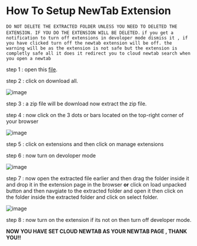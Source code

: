 
# How To Setup NewTab Extension

`DO NOT DELETE THE EXTRACTED FOLDER UNLESS YOU NEED TO DELETED THE EXTENSION. IF YOU DO THE EXTENSION WILL BE DELETED.`
`if you get a notification to turn off extensions in devoloper mode dismiss it , if you have clicked turn off the newtab extension will be off. the warning will be as the extension is not safe but the extension is completly safe all it does it redirect you to cloud newtab search when you open a newtab`

step 1 : open this <a href="https://drive.google.com/drive/folders/1W_qbYB7VlvjN_3XMHnNmF3823onxd3Gz">file</a>.

step 2 : click on download all.

![image](https://user-images.githubusercontent.com/91538017/168530111-4faca830-990a-4419-b480-d77df070bc56.png)

step 3 : a zip file will be download now extract the zip file.

step 4 : now click on the 3 dots or bars located on the top-right corner of your browser

![image](https://user-images.githubusercontent.com/91538017/168530319-cd3ba46b-dc23-4426-9eb3-0d45337795d5.png)

step 5 : click on extensions and then click on manage extensions

step 6 : now turn on devoloper mode

![image](https://user-images.githubusercontent.com/91538017/168530555-f5f73794-9743-4675-8a55-6b58ba9078e8.png)

step 7 : now open the extracted file earlier and then drag the folder inside it and drop it in the extension page in the browser **or** click on load unpacked button and then navgiate to the extracted folder and open it then click on the folder inside the extracted folder and click on select folder.

![image](https://user-images.githubusercontent.com/91538017/168530969-f3fcbc6a-adaa-4e59-bc64-d2e267434090.png)

step 8 : now turn on the extension if its not on then turn off developer mode.

**NOW YOU HAVE SET CLOUD NEWTAB AS YOUR NEWTAB PAGE , THANK YOU!!**


